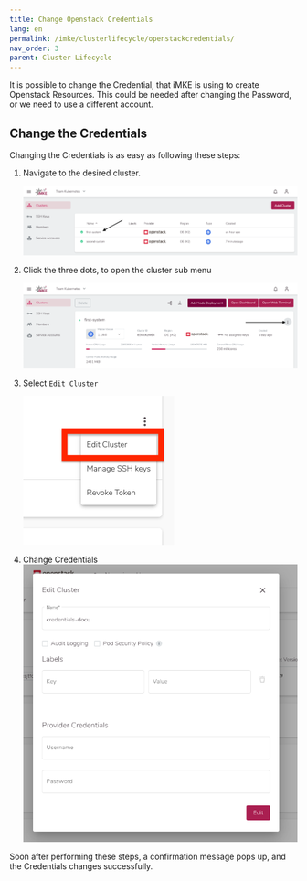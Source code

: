```yaml
---
title: Change Openstack Credentials
lang: en
permalink: /imke/clusterlifecycle/openstackcredentials/
nav_order: 3
parent: Cluster Lifecycle
---
```


It is possible to change the Credential, that iMKE is using to create Openstack Resources.
This could be needed after changing the Password, or we need to use a different account.

## Change the Credentials

Changing the Credentials is as easy as following these steps:

1. Navigate to the desired cluster.

    ![Clusters](clusters.png)

2. Click the three dots, to open the cluster sub menu

    ![Trhee-Dots](three-dots.png)

3. Select `Edit Cluster`

    ![Edit-Cluster](edit-cluster.png)

4. Change Credentials
    ![Credentials-Edit](credentials-edit.png)

Soon after performing these steps, a confirmation message pops up, and the Credentials changes successfully.
